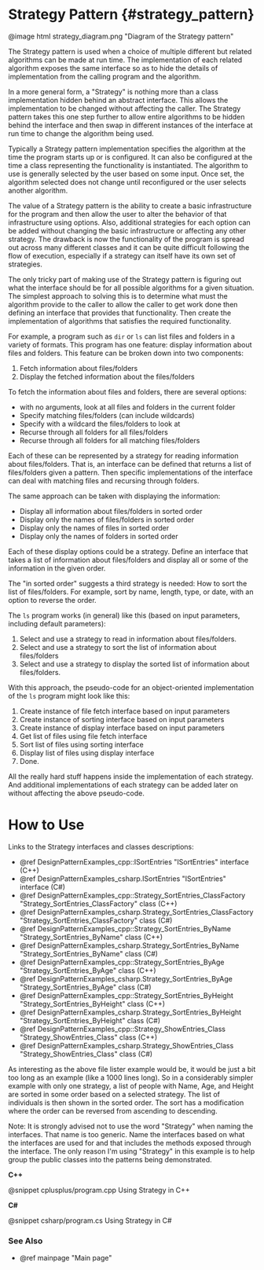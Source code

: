 # Strategy Pattern {#strategy_pattern}

@image html strategy_diagram.png "Diagram of the Strategy pattern"

The Strategy pattern is used when a choice of multiple different but
related algorithms can be made at run time.  The implementation of each
related algorithm exposes the same interface so as to hide the details of
implementation from the calling program and the algorithm.

In a more general form, a "Strategy" is nothing more than a class
implementation hidden behind an abstract interface.  This allows the
implementation to be changed without affecting the caller.  The Strategy
pattern takes this one step further to allow entire algorithms to be
hidden behind the interface and then swap in different instances of the
interface at run time to change the algorithm being used.

Typically a Strategy pattern implementation specifies the algorithm at the
time the program starts up or is configured.  It can also be configured at
the time a class representing the functionality is instantiated.  The
algorithm to use is generally selected by the user based on some input.
Once set, the algorithm selected does not change until reconfigured or the
user selects another algorithm.

The value of a Strategy pattern is the ability to create a basic
infrastructure for the program and then allow the user to alter the
behavior of that infrastructure using options.  Also, additional strategies
for each option can be added without changing the basic infrastructure or
affecting any other strategy.  The drawback is now the functionality of the
program is spread out across many different classes and it can be quite
difficult following the flow of execution, especially if a strategy can
itself have its own set of strategies.

The only tricky part of making use of the Strategy pattern is figuring out
what the interface should be for all possible algorithms for a given
situation.  The simplest approach to solving this is to determine what must
the algorithm provide to the caller to allow the caller to get work done
then defining an interface that provides that functionality.  Then create
the implementation of algorithms that satisfies the required functionality.

For example, a program such as `dir` or `ls` can list files and folders in a
variety of formats.  This program has one feature: display information
about files and folders.  This feature can be broken down into two
components:

1. Fetch information about files/folders
2. Display the fetched information about the files/folders

To fetch the information about files and folders, there are several
options:
  - with no arguments, look at all files and folders in the current folder
  - Specify matching files/folders (can include wildcards)
  - Specify with a wildcard the files/folders to look at
  - Recurse through all folders for all files/folders
  - Recurse through all folders for all matching files/folders

Each of these can be represented by a strategy for reading information
about files/folders.  That is, an interface can be defined that returns a
list of files/folders given a pattern.  Then specific implementations of
the interface can deal with matching files and recursing through folders.

The same approach can be taken with displaying the information:
  - Display all information about files/folders in sorted order
  - Display only the names of files/folders in sorted order
  - Display only the names of files in sorted order
  - Display only the names of folders in sorted order

Each of these display options could be a strategy.  Define an interface
that takes a list of information about files/folders and display all or
some of the information in the given order. 

The "in sorted order" suggests a third strategy is needed: How to sort the
list of files/folders.  For example, sort by name, length, type, or date, with
an option to reverse the order.

The `ls` program works (in general) like this (based on input parameters,
including default parameters):
  1. Select and use a strategy to read in information about files/folders.
  2. Select and use a strategy to sort the list of information about
     files/folders
  3. Select and use a strategy to display the sorted list of information
     about files/folders.

With this approach, the pseudo-code for an object-oriented implementation of
the `ls` program might look like this:
  1. Create instance of file fetch interface based on input parameters
  2. Create instance of sorting interface based on input parameters
  3. Create instance of display interface based on input parameters
  4. Get list of files using file fetch interface
  5. Sort list of files using sorting interface
  6. Display list of files using display interface
  7. Done.

All the really hard stuff happens inside the implementation of each
strategy.  And additional implementations of each strategy can be added
later on without affecting the above pseudo-code.

# How to Use

Links to the Strategy interfaces and classes descriptions:
- @ref DesignPatternExamples_cpp::ISortEntries "ISortEntries" interface (C++)
- @ref DesignPatternExamples_csharp.ISortEntries "ISortEntries" interface (C#)
- @ref DesignPatternExamples_cpp::Strategy_SortEntries_ClassFactory "Strategy_SortEntries_ClassFactory" class (C++)
- @ref DesignPatternExamples_csharp.Strategy_SortEntries_ClassFactory "Strategy_SortEntries_ClassFactory" class (C#)
- @ref DesignPatternExamples_cpp::Strategy_SortEntries_ByName "Strategy_SortEntries_ByName" class (C++)
- @ref DesignPatternExamples_csharp.Strategy_SortEntries_ByName "Strategy_SortEntries_ByName" class (C#)
- @ref DesignPatternExamples_cpp::Strategy_SortEntries_ByAge "Strategy_SortEntries_ByAge" class (C++)
- @ref DesignPatternExamples_csharp.Strategy_SortEntries_ByAge "Strategy_SortEntries_ByAge" class (C#)
- @ref DesignPatternExamples_cpp::Strategy_SortEntries_ByHeight "Strategy_SortEntries_ByHeight" class (C++)
- @ref DesignPatternExamples_csharp.Strategy_SortEntries_ByHeight "Strategy_SortEntries_ByHeight" class (C#)
- @ref DesignPatternExamples_cpp::Strategy_ShowEntries_Class "Strategy_ShowEntries_Class" class (C++)
- @ref DesignPatternExamples_csharp.Strategy_ShowEntries_Class "Strategy_ShowEntries_Class" class (C#)


As interesting as the above file lister example would be, it would be just
a bit too long as an example (like a 1000 lines long).  So in a
considerably simpler example with only one strategy, a list of people with
Name, Age, and Height are sorted in some order based on a selected strategy.
The list of individuals is then shown in the sorted order.  The sort has a
modification where the order can be reversed from ascending to descending.

Note: It is strongly advised not to use the word "Strategy" when naming the
interfaces.  That name is too generic.  Name the interfaces based on what
the interfaces are used for and that includes the methods exposed through
the interface.  The only reason I'm using "Strategy" in this example is
to help group the public classes into the patterns being demonstrated.

__C++__

@snippet cplusplus/program.cpp Using Strategy in C++

__C#__

@snippet csharp/program.cs Using Strategy in C#


### See Also
- @ref mainpage "Main page"
